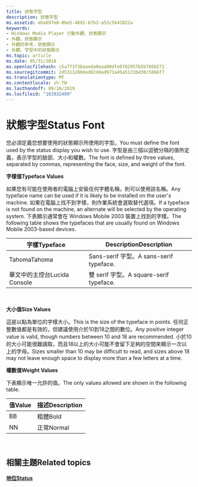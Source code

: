 ```yaml
---
title: 狀態字型
description: 狀態字型
ms.assetid: eba697e8-8be5-4692-b7b2-a52c5642022a
keywords:
- Windows Media Player 行動外觀、狀態顯示
- 外觀，狀態顯示
- 外觀的參考、狀態顯示
- 外觀、字型中的狀態顯示
ms.topic: article
ms.date: 05/31/2018
ms.openlocfilehash: c5a773f3baaeda0eaa90dfe0702957b5b7888271
ms.sourcegitcommit: 2d531328b6ed82d4ad971a45a5131b430c5866f7
ms.translationtype: MT
ms.contentlocale: zh-TW
ms.lasthandoff: 09/16/2019
ms.locfileid: "103932489"
---
```

# <a name="status-font"></a><span data-ttu-id="bad88-107">狀態字型</span><span class="sxs-lookup"><span data-stu-id="bad88-107">Status Font</span></span>

<span data-ttu-id="bad88-108">您必須定義您想要使用的狀態顯示所使用的字型。</span><span class="sxs-lookup"><span data-stu-id="bad88-108">You must define the font used by the status display you wish to use.</span></span> <span data-ttu-id="bad88-109">字型是由三個以逗號分隔的值所定義，表示字型的臉部、大小和權數。</span><span class="sxs-lookup"><span data-stu-id="bad88-109">The font is defined by three values, separated by commas, representing the face, size, and weight of the font.</span></span>

<span data-ttu-id="bad88-110">**字樣值**</span><span class="sxs-lookup"><span data-stu-id="bad88-110">**Typeface Values**</span></span>

<span data-ttu-id="bad88-111">如果您有可能在使用者的電腦上安裝任何字體名稱，則可以使用該名稱。</span><span class="sxs-lookup"><span data-stu-id="bad88-111">Any typeface name can be used if it is likely to be installed on the user's machine.</span></span> <span data-ttu-id="bad88-112">如果在電腦上找不到字樣，則作業系統會選取替代選項。</span><span class="sxs-lookup"><span data-stu-id="bad88-112">If a typeface is not found on the machine, an alternate will be selected by the operating system.</span></span> <span data-ttu-id="bad88-113">下表顯示通常會在 Windows Mobile 2003 裝置上找到的字樣。</span><span class="sxs-lookup"><span data-stu-id="bad88-113">The following table shows the typefaces that are usually found on Windows Mobile 2003-based devices.</span></span>



| <span data-ttu-id="bad88-114">字樣</span><span class="sxs-lookup"><span data-stu-id="bad88-114">Typeface</span></span>       | <span data-ttu-id="bad88-115">Description</span><span class="sxs-lookup"><span data-stu-id="bad88-115">Description</span></span>              |
|----------------|--------------------------|
| <span data-ttu-id="bad88-116">Tahoma</span><span class="sxs-lookup"><span data-stu-id="bad88-116">Tahoma</span></span>         | <span data-ttu-id="bad88-117">Sans-serif 字型。</span><span class="sxs-lookup"><span data-stu-id="bad88-117">A sans-serif typeface.</span></span>   |
| <span data-ttu-id="bad88-118">華文中的主控台</span><span class="sxs-lookup"><span data-stu-id="bad88-118">Lucida Console</span></span> | <span data-ttu-id="bad88-119">雙 serif 字型。</span><span class="sxs-lookup"><span data-stu-id="bad88-119">A square-serif typeface.</span></span> |



 

<span data-ttu-id="bad88-120">**大小值**</span><span class="sxs-lookup"><span data-stu-id="bad88-120">**Size Values**</span></span>

<span data-ttu-id="bad88-121">這是以點為單位的字樣大小。</span><span class="sxs-lookup"><span data-stu-id="bad88-121">This is the size of the typeface in points.</span></span> <span data-ttu-id="bad88-122">任何正整數值都是有效的，但建議使用介於10到18之間的數位。</span><span class="sxs-lookup"><span data-stu-id="bad88-122">Any positive integer value is valid, though numbers between 10 and 18 are recommended.</span></span> <span data-ttu-id="bad88-123">小於10的大小可能很難讀取，而且18以上的大小可能不會留下足夠的空間來顯示一次以上的字母。</span><span class="sxs-lookup"><span data-stu-id="bad88-123">Sizes smaller than 10 may be difficult to read, and sizes above 18 may not leave enough space to display more than a few letters at a time.</span></span>

<span data-ttu-id="bad88-124">**權數值**</span><span class="sxs-lookup"><span data-stu-id="bad88-124">**Weight Values**</span></span>

<span data-ttu-id="bad88-125">下表顯示唯一允許的值。</span><span class="sxs-lookup"><span data-stu-id="bad88-125">The only values allowed are shown in the following table.</span></span>



| <span data-ttu-id="bad88-126">值</span><span class="sxs-lookup"><span data-stu-id="bad88-126">Value</span></span> | <span data-ttu-id="bad88-127">描述</span><span class="sxs-lookup"><span data-stu-id="bad88-127">Description</span></span> |
|-------|-------------|
| <span data-ttu-id="bad88-128">B</span><span class="sxs-lookup"><span data-stu-id="bad88-128">B</span></span>     | <span data-ttu-id="bad88-129">粗體</span><span class="sxs-lookup"><span data-stu-id="bad88-129">Bold</span></span>        |
| <span data-ttu-id="bad88-130">N</span><span class="sxs-lookup"><span data-stu-id="bad88-130">N</span></span>     | <span data-ttu-id="bad88-131">正常</span><span class="sxs-lookup"><span data-stu-id="bad88-131">Normal</span></span>      |



 

## <a name="related-topics"></a><span data-ttu-id="bad88-132">相關主題</span><span class="sxs-lookup"><span data-stu-id="bad88-132">Related topics</span></span>

<dl> <dt>

[<span data-ttu-id="bad88-133">**地位**</span><span class="sxs-lookup"><span data-stu-id="bad88-133">**Status**</span></span>](status.md)
</dt> </dl>

 

 




